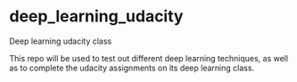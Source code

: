 # deep_learning_udacity
Deep learning udacity class

This repo will be used to test out different deep learning techniques, as well as to complete
the udacity assignments on its deep learning class.